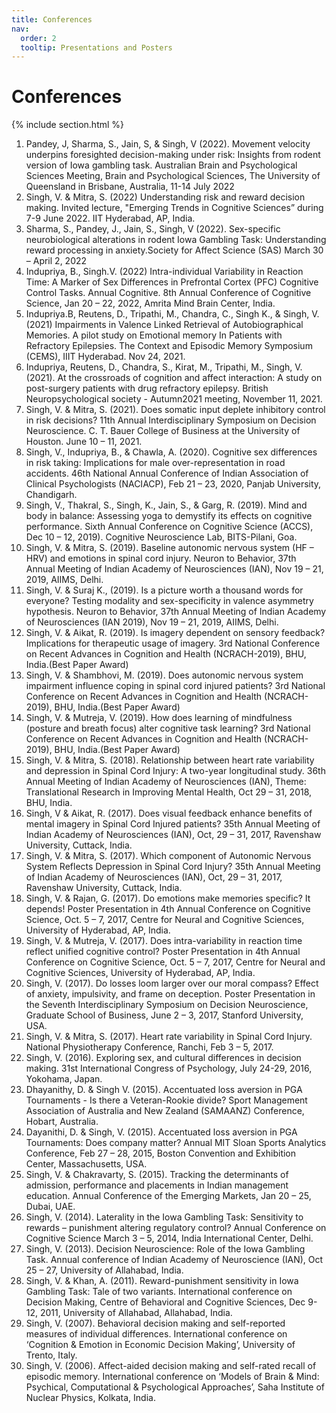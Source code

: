 ```yaml
---
title: Conferences
nav:
  order: 2
  tooltip: Presentations and Posters
---
```


# <i class="fas fa-tools"></i> Conferences

{% include section.html %}

1. Pandey, J, Sharma, S., Jain, S, & Singh, V (2022). Movement velocity underpins foresighted decision-making under risk: Insights from rodent version of Iowa gambling task. Australian Brain and Psychological Sciences Meeting, Brain and Psychological Sciences, The University of Queensland in Brisbane, Australia, 11-14 July 2022
2. Singh, V. & Mitra, S. (2022) Understanding risk and reward decision making. Invited lecture, "Emerging Trends in Cognitive Sciences” during 7-9 June 2022. IIT Hyderabad, AP, India. 
3. Sharma, S., Pandey, J., Jain, S., Singh, V (2022). Sex-specific neurobiological alterations in rodent Iowa Gambling Task: Understanding reward processing in anxiety.Society for Affect Science (SAS) March 30 – April 2, 2022
4. Indupriya, B., Singh.V. (2022) Intra-individual Variability in Reaction Time:  A Marker of Sex Differences in Prefrontal Cortex (PFC) Cognitive Control Tasks. Annual Cognitive. 8th Annual Conference of Cognitive Science, Jan 20 – 22, 2022, Amrita Mind Brain Center, India. 
5. Indupriya.B, Reutens, D., Tripathi, M., Chandra, C.,  Singh K., &  Singh, V. (2021) Impairments in Valence Linked Retrieval of Autobiographical Memories. A pilot study on Emotional memory In Patients with Refractory Epilepsies. The Context and Episodic Memory Symposium (CEMS), IIIT Hyderabad. Nov 24, 2021.
6. Indupriya, Reutens, D., Chandra, S., Kirat, M., Tripathi, M., Singh, V. (2021). At the crossroads of cognition and affect interaction: A study on post-surgery patients with drug refractory epilepsy. British Neuropsychological society - Autumn2021 meeting, November 11, 2021.
7. Singh, V. & Mitra, S. (2021). Does somatic input deplete inhibitory control in risk decisions? 11th Annual Interdisciplinary Symposium on Decision Neuroscience. C. T. Bauer College of Business at the University of Houston. June 10 – 11, 2021.
8. Singh, V., Indupriya, B., & Chawla, A. (2020). Cognitive sex differences in risk taking: Implications for male over-representation in road accidents. 46th National Annual Conference of Indian Association of Clinical Psychologists (NACIACP), Feb 21 – 23, 2020, Panjab University, Chandigarh.
9. Singh, V., Thakral, S., Singh, K., Jain, S., & Garg, R. (2019). Mind and body in balance: Assessing yoga to demystify its effects on cognitive performance. Sixth Annual Conference on Cognitive Science (ACCS), Dec 10 – 12, 2019). Cognitive Neuroscience Lab, BITS-Pilani, Goa.
10. Singh, V. & Mitra, S. (2019). Baseline autonomic nervous system (HF – HRV) and emotions in spinal cord injury. Neuron to Behavior, 37th Annual Meeting of Indian Academy of Neurosciences (IAN), Nov 19 – 21, 2019, AIIMS, Delhi.
11. Singh, V. & Suraj K., (2019). Is a picture worth a thousand words for everyone? Testing modality and sex-specificity in valence asymmetry hypothesis. Neuron to Behavior, 37th Annual Meeting of Indian Academy of Neurosciences (IAN 2019), Nov 19 – 21, 2019, AIIMS, Delhi.
12. Singh, V. & Aikat, R. (2019). Is imagery dependent on sensory feedback? Implications for therapeutic usage of imagery. 3rd National Conference on Recent Advances in Cognition and Health (NCRACH-2019), BHU, India.(Best Paper Award)
13. Singh, V. & Shambhovi, M. (2019). Does autonomic nervous system impairment influence coping in spinal cord injured patients? 3rd National Conference on Recent Advances in Cognition and Health (NCRACH-2019), BHU, India.(Best Paper Award)
14. Singh, V. & Mutreja, V. (2019). How does learning of mindfulness (posture and breath focus) alter cognitive task learning? 3rd National Conference on Recent Advances in Cognition and Health (NCRACH-2019), BHU, India.(Best Paper Award)
15. Singh, V. & Mitra, S. (2018). Relationship between heart rate variability and depression in Spinal Cord Injury: A two-year longitudinal study. 36th Annual Meeting of Indian Academy of Neurosciences (IAN), Theme: Translational Research in Improving Mental Health, Oct 29 – 31, 2018, BHU, India. 
16. Singh, V & Aikat, R. (2017). Does visual feedback enhance benefits of mental imagery in Spinal Cord Injured patients? 35th Annual Meeting of Indian Academy of Neurosciences (IAN), Oct, 29 – 31, 2017, Ravenshaw University, Cuttack, India.
17. Singh, V. & Mitra, S. (2017). Which component of Autonomic Nervous System Reflects Depression in Spinal Cord Injury? 35th Annual Meeting of Indian Academy of Neurosciences (IAN), Oct, 29 – 31, 2017, Ravenshaw University, Cuttack, India.
18. Singh, V. & Rajan, G. (2017). Do emotions make memories specific?  It depends! Poster Presentation in 4th Annual Conference on Cognitive Science, Oct. 5 – 7, 2017, Centre for Neural and Cognitive Sciences, University of Hyderabad, AP, India. 
19. Singh, V. & Mutreja, V. (2017). Does intra-variability in reaction time reflect unified cognitive control? Poster Presentation in 4th Annual Conference on Cognitive Science, Oct. 5 – 7, 2017, Centre for Neural and Cognitive Sciences, University of Hyderabad, AP, India. 
20. Singh, V. (2017). Do losses loom larger over our moral compass? Effect of anxiety, impulsivity, and frame on deception. Poster Presentation in the Seventh Interdisciplinary Symposium on Decision Neuroscience, Graduate School of Business, June 2 – 3, 2017, Stanford University, USA.
21. Singh, V. & Mitra, S. (2017). Heart rate variability in Spinal Cord Injury. National Physiotherapy Conference, Ranchi, Feb 3 – 5, 2017.
22. Singh, V. (2016). Exploring sex, and cultural differences in decision making. 31st International Congress of Psychology, July 24-29, 2016, Yokohama, Japan.
23. Dhayanithy, D. & Singh V. (2015). Accentuated loss aversion in PGA Tournaments - Is there a Veteran-Rookie divide? Sport Management Association of Australia and New Zealand (SAMAANZ) Conference, Hobart, Australia.
24. Dayanithi, D. & Singh, V. (2015). Accentuated loss aversion in PGA Tournaments:  Does company matter? Annual MIT Sloan Sports Analytics Conference, Feb 27 – 28, 2015, Boston Convention and Exhibition Center, Massachusetts, USA.  
25. Singh, V. & Chakravarty, S. (2015). Tracking the determinants of admission, performance and placements in Indian management education. Annual Conference of the Emerging Markets, Jan 20 – 25, Dubai, UAE. 
26. Singh, V. (2014). Laterality in the Iowa Gambling Task: Sensitivity to rewards – punishment altering regulatory control? Annual Conference on Cognitive Science March 3 – 5, 2014, India International Center, Delhi. 
27. Singh, V. (2013). Decision Neuroscience: Role of the Iowa Gambling Task. Annual conference of Indian Academy of Neuroscience (IAN), Oct 25 – 27, University of Allahabad, India.
28. Singh, V. & Khan, A. (2011). Reward-punishment sensitivity in Iowa Gambling Task: Tale of two variants. International conference on Decision Making, Centre of Behavioral and Cognitive Sciences, Dec 9-12, 2011, University of Allahabad, Allahabad, India. 
29. Singh, V. (2007). Behavioral decision making and self-reported measures of individual differences. International conference on ‘Cognition & Emotion in Economic Decision Making’, University of Trento, Italy. 
30. Singh, V. (2006). Affect-aided decision making and self-rated recall of episodic memory. International conference on ‘Models of Brain & Mind: Psychical, Computational & Psychological Approaches’, Saha Institute of Nuclear Physics, Kolkata, India.







